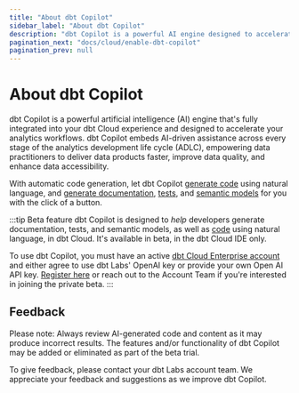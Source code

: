 ```yaml
--- 
title: "About dbt Copilot" 
sidebar_label: "About dbt Copilot" 
description: "dbt Copilot is a powerful AI engine designed to accelerate your analytics workflows throughout your entire ADLC." 
pagination_next: "docs/cloud/enable-dbt-copilot"
pagination_prev: null
---
```


# About dbt Copilot <Lifecycle status='beta'/> 

dbt Copilot is a powerful artificial intelligence (AI) engine that's fully integrated into your dbt Cloud experience and designed to accelerate your analytics workflows. dbt Copilot embeds AI-driven assistance across every stage of the analytics development life cycle (ADLC), empowering data practitioners to deliver data products faster, improve data quality, and enhance data accessibility. 

With automatic code generation, let dbt Copilot [generate code](/docs/cloud/use-dbt-copilot#generate-and-edit-code) using natural language, and [generate documentation](/docs/build/documentation), [tests](/docs/build/data-tests), and [semantic models](/docs/build/semantic-models) for you with the click of a button.

:::tip Beta feature
dbt Copilot is designed to _help_ developers generate documentation, tests, and semantic models, as well as [code](/docs/cloud/use-dbt-copilot#generate-and-edit-code) using natural language, in dbt Cloud. It's available in beta, in the dbt Cloud IDE only.

To use dbt Copilot, you must have an active [dbt Cloud Enterprise account](https://www.getdbt.com/pricing) and either agree to use dbt Labs' OpenAI key or provide your own Open AI API key. [Register here](https://docs.google.com/forms/d/e/1FAIpQLScPjRGyrtgfmdY919Pf3kgqI5E95xxPXz-8JoVruw-L9jVtxg/viewform) or reach out to the Account Team if you're interested in joining the private beta.
:::

<Lightbox src="/img/docs/dbt-cloud/cloud-ide/dbt-copilot-doc.gif" width="100%" title="Example of using dbt Copilot to generate documentation in the IDE" />

## Feedback

Please note: Always review AI-generated code and content as it may produce incorrect results. The features and/or functionality of dbt Copilot may be added or eliminated as part of the beta trial.

To give feedback, please contact your dbt Labs account team. We appreciate your feedback and suggestions as we improve dbt Copilot.
